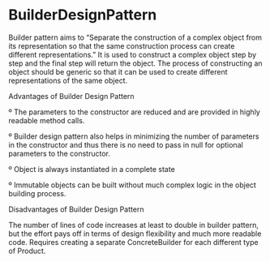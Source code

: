 # BuilderDesignPattern

Builder pattern aims to “Separate the construction of a complex object from its representation so that the same construction process can create different representations.” It is used to construct a complex object step by step and the final step will return the object. The process of constructing an object should be generic so that it can be used to create different representations of the same object.

Advantages of Builder Design Pattern

º The parameters to the constructor are reduced and are provided in highly readable method calls.

º Builder design pattern also helps in minimizing the number of parameters in the constructor and thus there is no need to pass in null for optional         parameters to the constructor.

º Object is always instantiated in a complete state

º Immutable objects can be built without much complex logic in the object building process.


Disadvantages of Builder Design Pattern

The number of lines of code increases at least to double in builder pattern, but the effort pays off in terms of design flexibility and much more readable code.
Requires creating a separate ConcreteBuilder for each different type of Product.
